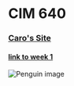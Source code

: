 # CIM 640

### [Caro's Site](http://carodiaz.io)

#### [link to week 1](https://github.com/buenosdiazz/CIM640/tree/master/week_1/readme.md)

![Penguin image](https://www.google.com/url?sa=i&rct=j&q=&esrc=s&source=images&cd=&ved=&url=http%3A%2F%2Fwww.awesomelycute.com%2F2015%2F05%2F19-of-the-cutest-baby-penguin-pictures-youll-see%2F&psig=AFQjCNEs3JYUjwJWRXtzG1cOOtTUzGcGyg&ust=1503693439704851)